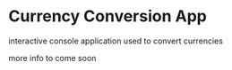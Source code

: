 # Currency Conversion App
interactive console application used to convert currencies

more info to come soon
